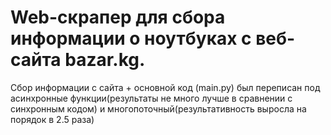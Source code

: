# Web-скрапер для сбора информации о ноутбуках с веб-сайта bazar.kg.
Сбор информации с сайта + основной код (main.py) был переписан под асинхронные функции(результаты не много лучше в сравнении с синхронным кодом) 
и многопоточный(результативность выросла на порядок в 2.5 раза)
